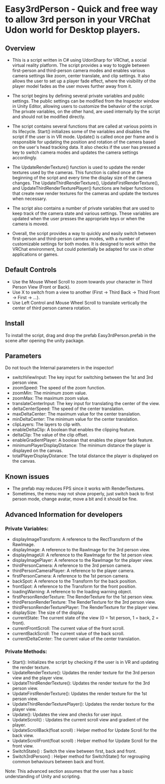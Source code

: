 # Easy3rdPerson - Quick and free way to allow 3rd person in your VRChat Udon world for Desktop players.

## Overview

* This is a script written in C# using UdonSharp for VRChat, a social virtual reality platform. The script provides a way to toggle between first-person and third-person camera modes and enables various camera settings like zoom, center translate, and clip settings. It also allows the user to set up a player fade effect, where the visibility of the player model fades as the user moves further away from it.

* The script begins by defining several private variables and public settings. The public settings can be modified from the Inspector window in Unity Editor, allowing users to customize the behavior of the script. The private variables, on the other hand, are used internally by the script and should not be modified directly.

* The script contains several functions that are called at various points in its lifecycle. Start() initializes some of the variables and disables the script if the user is in VR mode. Update() is called once per frame and is responsible for updating the position and rotation of the camera based on the user's head tracking data. It also checks if the user has pressed a key to switch camera modes and updates the camera settings accordingly.

* The UpdateRenderTexture() function is used to update the render textures used by the cameras. This function is called once at the beginning of the script and every time the display size of the camera changes. The UpdateThirdRenderTexture(), UpdateFirstRenderTexture(), and UpdateThirdRenderTexturePlayer() functions are helper functions that create new render textures for the cameras and update the textures when necessary.

* The script also contains a number of private variables that are used to keep track of the camera state and various settings. These variables are updated when the user presses the appropriate keys or when the camera is moved.

* Overall, the script provides a way to quickly and easily switch between first-person and third-person camera modes, with a number of customizable settings for both modes. It is designed to work within the VRChat environment, but could potentially be adapted for use in other applications or games.

## Default Controls

* Use the Mouse Wheel Scroll to zoom towards your character in Third Person View (Front or Back).
* Use X to switch from a view to another (First -> Third Back -> Third Front -> First -> ...).
* Use Left Control and Mouse Wheel Scroll to translate vertically the center of third person camera rotation.

## Install

To install the script, drag and drop the prefab Easy3rdPerson.prefab in the scene after opening the unity package.

## Parameters

Do not touch the Internal parameters in the inspector!

* switchViewInput: The key input for switching between the 1st and 3rd person view.
* zoomSpeed: The speed of the zoom function.
* zoomMin: The minimum zoom value.
* zoomMax: The maximum zoom value.
* translateCenterInput: The key input for translating the center of the view.
* deltaCenterSpeed: The speed of the center translation.
* maxDeltaCenter: The maximum value for the center translation.
* minDeltaCenter: The minimum value for the center translation.
* clipLayers: The layers to clip with.
* enableDeltaClip: A boolean that enables the clipping feature.
* deltaClip: The value of the clip offset.
* enableGradientPlayer: A boolean that enables the player fade feature.
* minimumPlayerDisplayDistance: The minimum distance the player is displayed on the canvas.
* totalPlayerDisplayDistance: The total distance the player is displayed on the canvas.

## Known issues

* The prefab may reduces FPS since it works with RenderTextures.
* Sometimes, the menu may not show properly, just switch back to first person mode, change avatar, move a bit and it should be fine.

## Advanced Information for developers

### Private Variables:

* displayImageTransform: A reference to the RectTransform of the RawImage.
* displayImage: A reference to the RawImage for the 3rd person view.
* displayImageUI: A reference to the RawImage for the 1st person view.
* displayImagePlayer: A reference to the RawImage for the player view.
* thirdPersonCamera: A reference to the 3rd person camera.
* thirdPersonCameraPlayer: A reference to the player camera.
* firstPersonCamera: A reference to the 1st person camera.
* backSpot: A reference to the Transform for the back position.
* frontSpot: A reference to the Transform for the front position.
* loadingWarning: A reference to the loading warning object.
* firstPersonRenderTexture: The RenderTexture for the 1st person view.
* thirdPersonRenderTexture: The RenderTexture for the 3rd person view.
* thirdPersonRenderTexturePlayer: The RenderTexture for the player view.
* displaySize: The size of the display.
* currentState: The current state of the view (0 = 1st person, 1 = back, 2 = front).
* currentFrontScroll: The current value of the front scroll.
* currentBackScroll: The current value of the back scroll.
* currentDeltaCenter: The current value of the center translation.

### Private Methods:

* Start(): Initializes the script by checking if the user is in VR and updating the render texture.
* UpdateRenderTexture(): Updates the render texture for the 3rd person view and the player view.
* UpdateThirdRenderTexture(): Updates the render texture for the 3rd person view.
* UpdateFirstRenderTexture(): Updates the render texture for the 1st person view.
* UpdateThirdRenderTexturePlayer(): Updates the render texture for the player view.
* Update(): Updates the view and checks for user input.
* UpdateScroll() : Updates the current scroll view and gradient of the player.
* UpdateScrollBack(float scroll) : Helper method for Update Scroll for the back view.
* UpdateScrollFront(float scroll) : Helper method for Update Scroll for the front view.
* SwitchState() : Switch the view between first, back and front.
* Switch3rdPerson() : Helper method for SwitchState() for regrouping common behaviours between back and front.

Note: This advanced section assumes that the user has a basic understanding of Unity and scripting.
